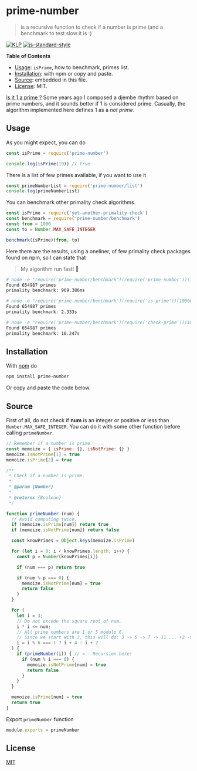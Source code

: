 # prime-number

> is a recursive function to check if a number is prime (and a benchmark to test slow it is :)

[![KLP](https://img.shields.io/badge/kiss-literate-orange.svg)](https://github.com/fibo/kiss-literate-programming)
[![js-standard-style](https://img.shields.io/badge/code%20style-standard-brightgreen.svg)](http://standardjs.com/)

**Table of Contents**

* [Usage](#usage): `isPrime`, how to benchmark, primes list.
* [Installation](#installation): with npm or copy and paste.
* [Source](#source): embedded in this file.
* [License](#license): MIT.

[Is it 1 a prime ?](https://en.wikipedia.org/wiki/Prime_number#Primality_of_one)
Some years ago I composed a djembe rhythm based on prime numbers, and it sounds better if 1 is considered prime. Casually, the algorithm implemented here defines 1 as a *not prime*.

## Usage

As you might expect, you can do

```js
const isPrime = require('prime-number')

console.log(isPrime(19)) // true
```

There is a list of few primes available, if you want to use it

```js
const primeNumberList = require('prime-number/list')
console.log(primeNumberList)
```

You can benchmark other primality check algorithms.

```js
const isPrime = require('yet-another-primality-check')
const benchmark = require('prime-number/benchmark')
const from = 1000
const to = Number.MAX_SAFE_INTEGER

benchmark(isPrime)(from, to)
```

Here there are the results, using a oneliner, of few primality check packages found on npm, so I can state that

> My algorithm run fast! 🐸

```bash
# node -e "require('prime-number/benchmark')(require('prime-number'))(100000, 10000000)"
Found 654987 primes
primality benchmark: 969.386ms

# node -e "require('prime-number/benchmark')(require('is-prime'))(100000, 10000000)"
Found 654987 primes
primality benchmark: 2.333s

# node -e "require('prime-number/benchmark')(require('check-prime'))(100000, 10000000)"
Found 654987 primes
primality benchmark: 10.247s
```

## Installation

With [npm](https://npmjs.org/) do

```bash
npm install prime-number
```

Or copy and paste the code below.

## Source

First of all, do not check if **num** is an integer or positive or less than `Number.MAX_SAFE_INTEGER`.
You can do it with some other function before calling `primeNumber`.

```javascript
// Remember if a number is prime.
const memoize = { isPrime: {}, isNotPrime: {} }
memoize.isNotPrime[1] = true
memoize.isPrime[2] = true

/**
 * Check if a number is prime.
 *
 * @param {Number}
 *
 * @returns {Boolean}
 */

function primeNumber (num) {
  // Avoid computing twice.
  if (memoize.isPrime[num]) return true
  if (memoize.isNotPrime[num]) return false

  const knowPrimes = Object.keys(memoize.isPrime)

  for (let i = 0; i < knowPrimes.length; i++) {
    const p = Number(knowPrimes[i])

    if (num === p) return true

    if (num % p === 0) {
      memoize.isNotPrime[num] = true
      return false
    }
  }

  for (
    let i = 3;
    // Do not excede the square root of num.
    i * i <= num;
    // All prime numbers are 1 or 5 modulo 6.
    // Since we start with 3, this will do: 3 -> 5 -> 7 -> 11 ... +2 -> +4 -> +2 -> +4 ...
    i = i % 6 === 1 ? i + 4 : i + 2
  ) {
    if (primeNumber(i)) { // <-- Recursion here!
      if (num % i === 0) {
        memoize.isNotPrime[num] = true
        return false
      }
    }
  }

  memoize.isPrime[num] = true
  return true
}
```

Export `primeNumber` function

```javascript
module.exports = primeNumber
```

## License

[MIT](http://g14n.info/mit-license/)
